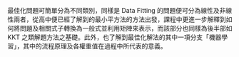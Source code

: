 最佳化問題可簡單分為不同類別，同樣是 Data Fitting 的問題便可分為線性及非線性兩者，從高中便已經了解到的最小平方法的方法出發，課程中更進一步解釋到如何將問題及相關式子轉換為一般式並利用矩陣來表示，而該部分也同樣為後半部如 KKT 之類解題方法之基礎。此外，也了解到最佳化解法的其中一項分支「機器學習」，其中的流程原理及各權重值在過程中所代表的意義。
